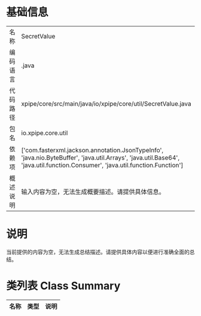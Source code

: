 # 基础信息

|      |      |
|------|------|
| 名称 | SecretValue |
| 编码语言 | .java |
| 代码路径 | xpipe/core/src/main/java/io/xpipe/core/util/SecretValue.java |
| 包名 | io.xpipe.core.util |
| 依赖项 | ['com.fasterxml.jackson.annotation.JsonTypeInfo', 'java.nio.ByteBuffer', 'java.util.Arrays', 'java.util.Base64', 'java.util.function.Consumer', 'java.util.function.Function'] |
| 概述说明 | 输入内容为空，无法生成概要描述。请提供具体信息。 |

# 说明

当前提供的内容为空，无法生成总结描述。请提供具体内容以便进行准确全面的总结。

# 类列表 Class Summary

| 名称   | 类型  | 说明 |
|-------|------|-------------|




